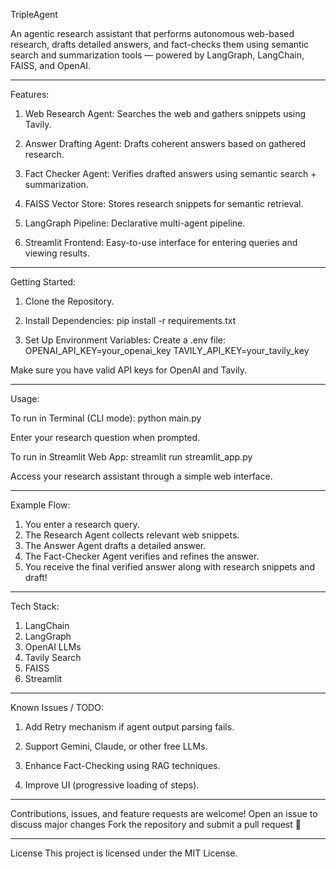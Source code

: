 TripleAgent

An agentic research assistant that performs autonomous web-based research, drafts detailed answers, and fact-checks them using semantic search and summarization tools — powered by LangGraph, LangChain, FAISS, and OpenAI.

___

Features:

1. Web Research Agent: Searches the web and gathers snippets using Tavily.

2. Answer Drafting Agent: Drafts coherent answers based on gathered research.

3. Fact Checker Agent: Verifies drafted answers using semantic search + summarization.

4. FAISS Vector Store: Stores research snippets for semantic retrieval.

5. LangGraph Pipeline: Declarative multi-agent pipeline.

6. Streamlit Frontend: Easy-to-use interface for entering queries and viewing results.
   
___

Getting Started:

  1. Clone the Repository.
  
  2. Install Dependencies:
    pip install -r requirements.txt
  
  3. Set Up Environment Variables:
   Create a .env file:
     OPENAI_API_KEY=your_openai_key
     TAVILY_API_KEY=your_tavily_key
  
  Make sure you have valid API keys for OpenAI and Tavily.

___

Usage:

  To run in Terminal (CLI mode):
  python main.py
  
  Enter your research question when prompted.
  
  To run in Streamlit Web App:
  streamlit run streamlit_app.py
  
  Access your research assistant through a simple web interface.

___

Example Flow:

1. You enter a research query.
2. The Research Agent collects relevant web snippets.
3. The Answer Agent drafts a detailed answer.
4. The Fact-Checker Agent verifies and refines the answer.
5. You receive the final verified answer along with research snippets and draft!

___

Tech Stack:

  1. LangChain
  2. LangGraph
  3. OpenAI LLMs
  4. Tavily Search
  5. FAISS
  6. Streamlit

___

Known Issues / TODO:

 1. Add Retry mechanism if agent output parsing fails.

 2. Support Gemini, Claude, or other free LLMs.

 3. Enhance Fact-Checking using RAG techniques.

 4. Improve UI (progressive loading of steps).

___

Contributions, issues, and feature requests are welcome!
Open an issue to discuss major changes
Fork the repository and submit a pull request 🚀

___

License
This project is licensed under the MIT License.

